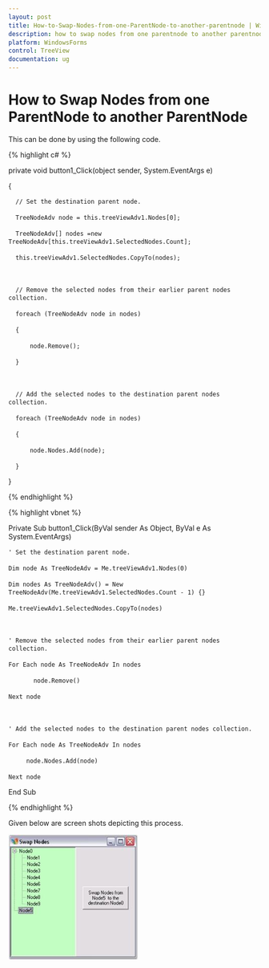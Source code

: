```yaml
---
layout: post
title: How-to-Swap-Nodes-from-one-ParentNode-to-another-parentnode | WindowsForms | Syncfusion
description: how to swap nodes from one parentnode to another parentnode
platform: WindowsForms
control: TreeView 
documentation: ug
---
```


# How to Swap Nodes from one ParentNode to another ParentNode

This can be done by using the following code.

{% highlight c# %}



private void button1_Click(object sender, System.EventArgs e)

{

      // Set the destination parent node.

      TreeNodeAdv node = this.treeViewAdv1.Nodes[0];

      TreeNodeAdv[] nodes =new TreeNodeAdv[this.treeViewAdv1.SelectedNodes.Count];

      this.treeViewAdv1.SelectedNodes.CopyTo(nodes);



      // Remove the selected nodes from their earlier parent nodes collection.

      foreach (TreeNodeAdv node in nodes)

      {

          node.Remove();

      }



      // Add the selected nodes to the destination parent nodes collection.                        

      foreach (TreeNodeAdv node in nodes)

      {

          node.Nodes.Add(node);

      }

}

{% endhighlight %}

{% highlight vbnet %}



Private Sub button1_Click(ByVal sender As Object, ByVal e As System.EventArgs)

    ' Set the destination parent node.

    Dim node As TreeNodeAdv = Me.treeViewAdv1.Nodes(0)

    Dim nodes As TreeNodeAdv() = New TreeNodeAdv(Me.treeViewAdv1.SelectedNodes.Count - 1) {}

    Me.treeViewAdv1.SelectedNodes.CopyTo(nodes)



    ' Remove the selected nodes from their earlier parent nodes collection.

    For Each node As TreeNodeAdv In nodes

           node.Remove()

    Next node



    ' Add the selected nodes to the destination parent nodes collection.                        

    For Each node As TreeNodeAdv In nodes

         node.Nodes.Add(node)

    Next node

End Sub  

{% endhighlight %}

Given below are screen shots depicting this process.



![](How-to-Swap-Nodes-from-one-ParentNode-to-another-P_images/How-to-Swap-Nodes-from-one-ParentNode-to-another-P_img1.jpeg)


